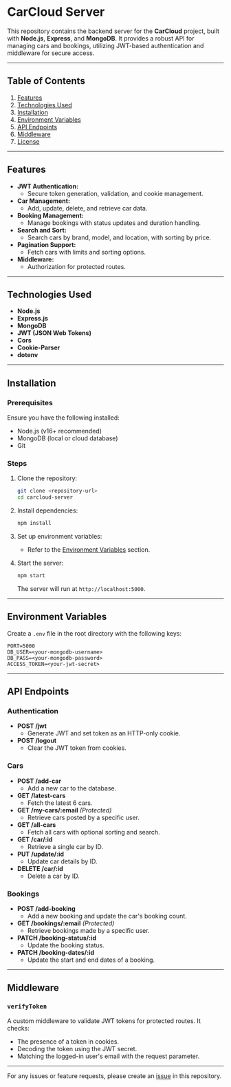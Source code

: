# CarCloud Server

This repository contains the backend server for the **CarCloud** project, built with **Node.js**, **Express**, and **MongoDB**. It provides a robust API for managing cars and bookings, utilizing JWT-based authentication and middleware for secure access.

---

## Table of Contents

1. [Features](#features)
2. [Technologies Used](#technologies-used)
3. [Installation](#installation)
4. [Environment Variables](#environment-variables)
5. [API Endpoints](#api-endpoints)
6. [Middleware](#middleware)
7. [License](#license)

---

## Features

- **JWT Authentication:**
  - Secure token generation, validation, and cookie management.
- **Car Management:**
  - Add, update, delete, and retrieve car data.
- **Booking Management:**
  - Manage bookings with status updates and duration handling.
- **Search and Sort:**
  - Search cars by brand, model, and location, with sorting by price.
- **Pagination Support:**
  - Fetch cars with limits and sorting options.
- **Middleware:**
  - Authorization for protected routes.

---

## Technologies Used

- **Node.js**
- **Express.js**
- **MongoDB**
- **JWT (JSON Web Tokens)**
- **Cors**
- **Cookie-Parser**
- **dotenv**

---

## Installation

### Prerequisites

Ensure you have the following installed:

- Node.js (v16+ recommended)
- MongoDB (local or cloud database)
- Git

### Steps

1. Clone the repository:

   ```bash
   git clone <repository-url>
   cd carcloud-server
   ```

2. Install dependencies:

   ```bash
   npm install
   ```

3. Set up environment variables:

   - Refer to the [Environment Variables](#environment-variables) section.

4. Start the server:

   ```bash
   npm start
   ```

   The server will run at `http://localhost:5000`.

---

## Environment Variables

Create a `.env` file in the root directory with the following keys:

```env
PORT=5000
DB_USER=<your-mongodb-username>
DB_PASS=<your-mongodb-password>
ACCESS_TOKEN=<your-jwt-secret>

```

---

## API Endpoints

### Authentication

- **POST /jwt**
  - Generate JWT and set token as an HTTP-only cookie.
- **POST /logout**
  - Clear the JWT token from cookies.

### Cars

- **POST /add-car**
  - Add a new car to the database.
- **GET /latest-cars**
  - Fetch the latest 6 cars.
- **GET /my-cars/:email** _(Protected)_
  - Retrieve cars posted by a specific user.
- **GET /all-cars**
  - Fetch all cars with optional sorting and search.
- **GET /car/:id**
  - Retrieve a single car by ID.
- **PUT /update/:id**
  - Update car details by ID.
- **DELETE /car/:id**
  - Delete a car by ID.

### Bookings

- **POST /add-booking**
  - Add a new booking and update the car's booking count.
- **GET /bookings/:email** _(Protected)_
  - Retrieve bookings made by a specific user.
- **PATCH /booking-status/:id**
  - Update the booking status.
- **PATCH /booking-dates/:id**
  - Update the start and end dates of a booking.

---

## Middleware

### `verifyToken`

A custom middleware to validate JWT tokens for protected routes. It checks:

- The presence of a token in cookies.
- Decoding the token using the JWT secret.
- Matching the logged-in user's email with the request parameter.

---

For any issues or feature requests, please create an [issue](repository-issues-url) in this repository.

